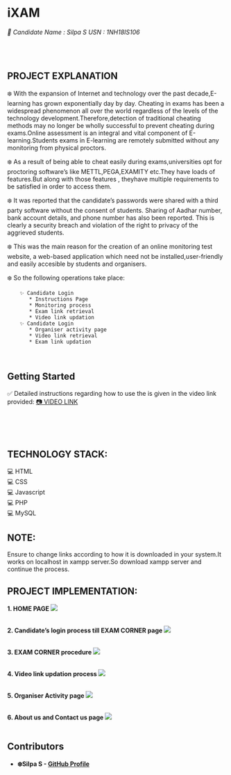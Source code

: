 # iXAM

<i>
 🙋 Candidate Name : Silpa S
USN : 1NH18IS106
</i>
<br></br>
<br></br>

## PROJECT EXPLANATION
❄️ With the expansion of Internet and technology over the past decade,E-learning has grown exponentially day by day. Cheating in exams has been a widespread phenomenon all over the world regardless of the levels of the technology development.Therefore,detection of traditional cheating methods may no longer be wholly successful to prevent cheating during exams.Online assessment is an integral and vital component of E-learning.Students exams in E-learning are remotely submitted without any monitoring from physical proctors.

❄️ As a result of being able to cheat easily during exams,universities opt for proctoring software’s like METTL,PEGA,EXAMITY etc.They have loads of features.But along with those features , theyhave multiple requirements to be satisfied in order to access them.

❄️ It was reported that the candidate’s passwords were shared with a third party software without the consent of students. Sharing of Aadhar number, bank account details, and phone number has also been reported. This is clearly a security breach and violation of the right to privacy of the aggrieved students.
 

❄️ This was the main reason for the creation of an online monitoring test website, a web-based application which need not be installed,user-friendly and easily accesible by students and organisers.


❄️ So the following operations take place:

        ✨ Candidate Login
           * Instructions Page
           * Monitoring process
           * Exam link retrieval
           * Video link updation
        ✨ Candidate Login
           * Organiser activity page
           * Video link retrieval
           * Exam link updation
      
<br>

## Getting Started

✅ Detailed instructions regarding how to use the  is given in the video link provided: <a href="https://drive.google.com/file/d/12KYWxqbWqY3L37niSgiMjMsi9yzF0Jdq/view?usp=sharing"> 📷 VIDEO LINK </a>
<br></br>

<br></br>

## TECHNOLOGY STACK:
💻 HTML<br>
💻 CSS<br>
💻 Javascript<br>
💻 PHP<br>
💻 MySQL<br>

## NOTE:
Ensure to change links according to how it is downloaded in your system.It works on localhost in xampp server.So download xampp server and continue the process.

## PROJECT IMPLEMENTATION:

<b>1. HOME PAGE<b>
<kbd><img src="https://github.com/silpasreeni99/iXAM/blob/main/readme%20images/image1.png"></img></kbd>
<br></br>

<b>2. Candidate’s login process till EXAM CORNER page<b>
<kbd><img src="https://github.com/silpasreeni99/iXAM/blob/main/readme%20images/image2.png"></img></kbd>
 <br></br>
 
<b>3. EXAM CORNER procedure<b>
<kbd><img src="https://github.com/silpasreeni99/iXAM/blob/main/readme%20images/image3.png"></img></kbd>
 <br></br>
 
<b>4. Video link updation process<b>
<kbd><img src="https://github.com/silpasreeni99/iXAM/blob/main/readme%20images/image4.png"></img></kbd>
 <br></br>
 
 <b>5. Organiser Activity page<b>
<kbd><img src="https://github.com/silpasreeni99/iXAM/blob/main/readme%20images/image5.png"></img></kbd>
 <br></br>
 
 <b>6. About us and Contact us page<b>
<kbd><img src="https://github.com/silpasreeni99/iXAM/blob/main/readme%20images/image6.png"></img></kbd>
 <br></br>
 

## Contributors

* **❄️Silpa S** - [GitHub Profile](https://github.com/silpasreeni99)

